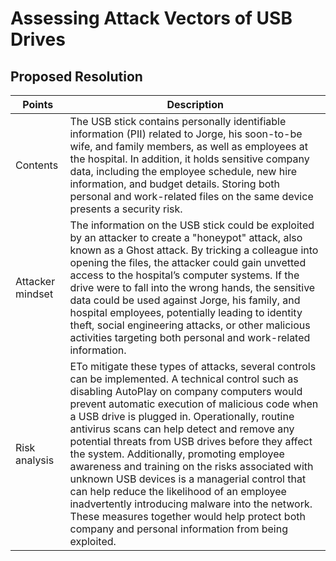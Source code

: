 # Assessing Attack Vectors of USB Drives

## Proposed Resolution

|Points| Description|
|---|---|
|Contents | The USB stick contains personally identifiable information (PII) related to Jorge, his soon-to-be wife, and family members, as well as employees at the hospital. In addition, it holds sensitive company data, including the employee schedule, new hire information, and budget details. Storing both personal and work-related files on the same device presents a security risk.|
|Attacker mindset | The information on the USB stick could be exploited by an attacker to create a "honeypot" attack, also known as a Ghost attack. By tricking a colleague into opening the files, the attacker could gain unvetted access to the hospital’s computer systems. If the drive were to fall into the wrong hands, the sensitive data could be used against Jorge, his family, and hospital employees, potentially leading to identity theft, social engineering attacks, or other malicious activities targeting both personal and work-related information.|
|Risk analysis | ETo mitigate these types of attacks, several controls can be implemented. A technical control such as disabling AutoPlay on company computers would prevent automatic execution of malicious code when a USB drive is plugged in. Operationally, routine antivirus scans can help detect and remove any potential threats from USB drives before they affect the system. Additionally, promoting employee awareness and training on the risks associated with unknown USB devices is a managerial control that can help reduce the likelihood of an employee inadvertently introducing malware into the network. These measures together would help protect both company and personal information from being exploited.|
